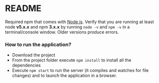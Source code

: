 # README #

Required npm that comes with [Node.js](https://nodejs.org/en/).
Verify that you are running at least node __v5.x.x__ and npm __3.x.x__ by running `node -v` and `npm -v` in a terminal/console window. Older versions produce errors.

### How to run the application? ###

* Download the project
* From the project folder execute `npm install` to install all the dependencies
* Execute `npm start` to run the server (it compiles and watches for file changes) and to launch the application in a browser.